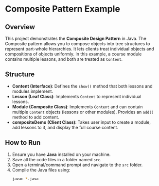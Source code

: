# Composite Pattern Example

## Overview
This project demonstrates the **Composite Design Pattern** in Java. The Composite pattern allows you to compose objects into tree structures to represent part-whole hierarchies. It lets clients treat individual objects and compositions of objects uniformly. In this example, a course module contains multiple lessons, and both are treated as `Content`.

## Structure
- **Content (Interface)**: Defines the `show()` method that both lessons and modules implement.  
- **Lesson (Leaf Class)**: Implements `Content` to represent individual lessons.  
- **Module (Composite Class)**: Implements `Content` and can contain multiple `Content` objects (lessons or other modules). Provides an `add()` method to add content.  
- **compositeDemo (Client Class)**: Takes user input to create a module, add lessons to it, and display the full course content.

## How to Run
1. Ensure you have **Java** installed on your machine.  
2. Save all the code files in a folder named `src`.  
3. Open a terminal/command prompt and navigate to the `src` folder.  
4. Compile the Java files using:
   ```bash
   javac *.java
